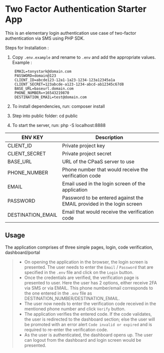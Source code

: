 # Two Factor Authentication Starter App

This is an elementary  login authentication use case of two-factor authentication via SMS using PHP SDK.

Steps for Installation : 
1. Copy `.env.example` and rename to `.env` and add the appropriate values. 
Example :

		EMAIL=tonystark@domain.com
		PASSWORD=domain@123
		CLIENT_ID=abcde123-12a1-1a23-1234-123a12345a1a
		CLIENT_SECRET=123abcde-a123-1234-abcd-ab12345c67d8
		BASE_URL=baseurl.domain.com
		PHONE_NUMBER=+16543219870
		DESTINATION_EMAIL=test@domain.com

2. To install dependencies, run:
composer install

3. Step into public folder:
cd public

4. To start the server, run:
php -S localhost:8888

ENV KEY           | Description
----------------- | -------------
CLIENT_ID         | Private project key
CLIENT_SECRET     | Private project secret
BASE_URL          | URL of the CPaaS server to use
PHONE_NUMBER      | Phone number that would receive the verification code
EMAIL             | Email used in the login screen of the application
PASSWORD          | Password to be entered against the EMAIL provided in the login screen 
DESTINATION_EMAIL | Email that would receive the verification code

## Usage
The application comprises of three simple pages, login, code verification, dashboard/portal
> + On opening the application in the browser, the login screen is presented. The user needs to enter the `Email` / `Password` that are specified in the `.env` file and click on the `Login` button.
> + Once the credentials are verified, the verification page is presented to user. Here the user has 2 options, either receive 2FA via SMS or via EMAIL. This phone number/email corresponds to the one entered in the `.env` file as DESTINATION_NUMBER/DESTINATION_EMAIL.
> + The user now needs to enter the verification code received in the mentioned phone number and click `Verify` button.
> + The application verifies the entered code. If the code validates, the user is redirected to the dashboard section; else the user will be promoted with an error alert `Code invalid or expired` and is required to re-enter the verification code.
> + As the user is authenticated, the dashboard opens up. The user can logout from the dashboard and login screen would be presented.